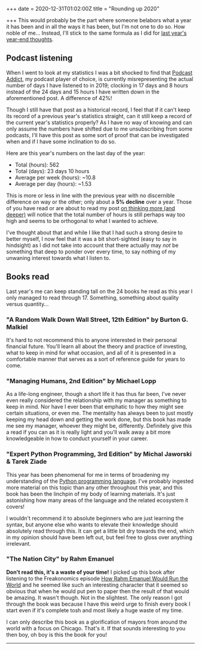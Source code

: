 +++
date = 2020-12-31T01:02:00Z
title = "Rounding up 2020"

+++
This would probably be the part where someone belabors what a year it has been and in all the ways it has been, but I'm not one to do so. How noble of me... Instead, I'll stick to the same formula as I did for [last year's year-end thoughts](https://usrme.xyz/posts/some-year-end-thoughts/).

## Podcast listening

When I went to look at my statistics I was a bit shocked to find that [Podcast Addict](https://play.google.com/store/apps/details?id=com.bambuna.podcastaddict), my podcast player of choice, is currently misrepresenting the actual number of days I have listened to in 2019; clocking in 17 days and 8 hours instead of the 24 days and 15 hours I have written down in the aforementioned post. A difference of 42%!

Though I still have that post as a historical record, I feel that if it can't keep its record of a previous year's statistics straight, can it still keep a record of the current year's statistics properly? As I have no way of knowing and can only assume the numbers have shifted due to me unsubscribing from some podcasts, I'll have this post as some sort of proof that can be investigated when and if I have some inclination to do so.

Here are this year's numbers on the last day of the year:

* Total (hours): 562
* Total (days): 23 days 10 hours
* Average per week (hours): \~10.8
* Average per day (hours): \~1.53

This is more or less in line with the previous year with no discernible difference on way or the other; only about a **5% decline** over a year. Those of you have read or are about to read my post [on thinking more (and deeper)](https://usrme.xyz/posts/on-thinking-more-and-deeper/) will notice that the total number of hours is still perhaps way too high and seems to be orthogonal to what I wanted to achieve.

I've thought about that and while I like that I had such a strong desire to better myself, I now feel that it was a bit short-sighted (easy to say in hindsight) as I did not take into account that there actually may _not_ be something that deep to ponder over every time, to say nothing of my unwaning interest towards what I listen to.

## Books read

Last year's me can keep standing tall on the 24 books he read as this year I only managed to read through 17. Something, something about quality versus quantity...

### "A Random Walk Down Wall Street, 12th Edition" by Burton G. Malkiel

It's hard to not recommend this to anyone interested in their personal financial future. You'll learn all about the theory and practice of investing, what to keep in mind for what occasion, and all of it is presented in a comfortable manner that serves as a sort of reference guide for years to come.

### "Managing Humans, 2nd Edition" by Michael Lopp

As a life-long engineer, though a short life it has thus far been, I've never even really considered the relationship with my manager as something to keep in mind. Nor have I ever been that emphatic to how they might see certain situations, or even me. The mentality has always been to just mostly keeping my head down and getting the work done, but this book has made me see my manager, whoever they might be, differently. Definitely give this a read if you can as it is really light and you'll walk away a bit more knowledgeable in how to conduct yourself in your career.

### "Expert Python Programming, 3rd Edition" by Michal Jaworski & Tarek Ziade

This year has been phenomenal for me in terms of broadening my understanding of the [Python programming language](). I've probably ingested more material on this topic than any other throughout this year, and this book has been the linchpin of my body of learning materials. It's just astonishing how many areas of the language and the related ecosystem it covers!

I wouldn't recommend it to absolute beginners who are just learning the syntax, but anyone else who wants to elevate their knowledge should absolutely read through this. It can get a little bit dry towards the end, which in my opinion should have been left out, but feel free to gloss over anything irrelevant.

### "The Nation City" by Rahm Emanuel

**Don't read this, it's a waste of your time!** I picked up this book after listening to the Freakonomics episode [How Rahm Emanuel Would Run the World](https://freakonomics.com/podcast/rahm-emanuel/) and he seemed like such an interesting character that it seemed so obvious that when he would put pen to paper then the result of that would be amazing. It wasn't though. Not in the slightest. The only reason I got through the book was because I have this weird urge to finish every book I start even if it's complete tosh and most likely a huge waste of my time.

I can only describe this book as a glorification of mayors from around the world with a focus on Chicago. That's it. If that sounds interesting to you then boy, oh boy is this the book for you!

***